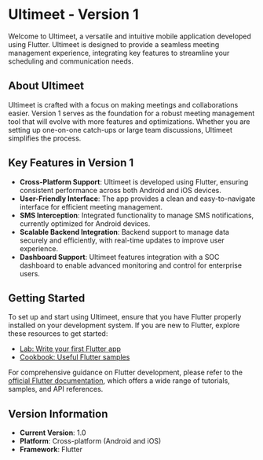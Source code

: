 # Ultimeet - Version 1

Welcome to Ultimeet, a versatile and intuitive mobile application developed using Flutter. Ultimeet is designed to provide a seamless meeting management experience, integrating key features to streamline your scheduling and communication needs.

## About Ultimeet

Ultimeet is crafted with a focus on making meetings and collaborations easier. Version 1 serves as the foundation for a robust meeting management tool that will evolve with more features and optimizations. Whether you are setting up one-on-one catch-ups or large team discussions, Ultimeet simplifies the process.

## Key Features in Version 1

- **Cross-Platform Support**: Ultimeet is developed using Flutter, ensuring consistent performance across both Android and iOS devices.
- **User-Friendly Interface**: The app provides a clean and easy-to-navigate interface for efficient meeting management.
- **SMS Interception**: Integrated functionality to manage SMS notifications, currently optimized for Android devices.
- **Scalable Backend Integration**: Backend support to manage data securely and efficiently, with real-time updates to improve user experience.
- **Dashboard Support**: Ultimeet features integration with a SOC dashboard to enable advanced monitoring and control for enterprise users.


## Getting Started

To set up and start using Ultimeet, ensure that you have Flutter properly installed on your development system. If you are new to Flutter, explore these resources to get started:

- [Lab: Write your first Flutter app](https://docs.flutter.dev/get-started/codelab)
- [Cookbook: Useful Flutter samples](https://docs.flutter.dev/cookbook)

For comprehensive guidance on Flutter development, please refer to the [official Flutter documentation](https://docs.flutter.dev/), which offers a wide range of tutorials, samples, and API references.

## Version Information

- **Current Version**: 1.0
- **Platform**: Cross-platform (Android and iOS)
- **Framework**: Flutter
